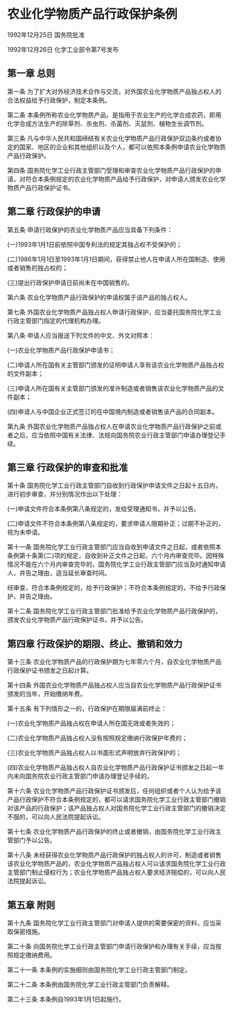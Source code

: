 # 农业化学物质产品行政保护条例

1992年12月25日 国务院批准　

1992年12月26日 化学工业部令第7号发布　



## 第一章 总则

第一条 为了扩大对外经济技术合作与交流，对外国农业化学物质产品独占权人的合法权益给予行政保护，制定本条例。

第二条 本条例所称农业化学物质产品，是指用于农业生产的化学合成农药，即用化学合成方法生产的除草剂、杀虫剂、杀菌剂、灭鼠剂、植物生长调节剂。

第三条 凡与中华人民共和国缔结有关农业化学物质产品行政保护双边条约或者协定的国家、地区的企业和其他组织以及个人，都可以依照本条例申请农业化学物质产品行政保护。

第四条 国务院化学工业行政主管部门受理和审查农业化学物质产品行政保护的申请，对符合本条例规定的农业化学物质产品给予行政保护，对申请人颁发农业化学物质产品行政保护证书。

## 第二章 行政保护的申请

第五条 申请行政保护的农业化学物质产品应当具备下列条件：

(一)1993年1月1日前依照中国专利法的规定其独占权不受保护的；

(二)1986年1月1日至1993年1月1日期间，获得禁止他人在申请人所在国制造、使用或者销售的独占权的；

(三)提出行政保护申请日前尚未在中国销售的。

第六条 农业化学物质产品行政保护的申请权属于该产品的独占权人。

第七条 外国农业化学物质产品独占权人申请行政保护，应当委托国务院化学工业行政主管部门指定的代理机构办理。

第八条 申请人应当报送下列文件的中文、外文对照本：

(一)农业化学物质产品行政保护申请书；

(二)申请人所在国有关主管部门颁发的证明申请人享有该农业化学物质产品独占权的文件副本；

(三)申请人所在国有关主管部门颁发的准许制造或者销售该农业化学物质产品的文件副本；

(四)申请人与中国企业正式签订的在中国境内制造或者销售该产品的合同副本。

第九条 外国农业化学物质产品独占权人在申请农业化学物质产品行政保护之前或者之后，应当依照中国有关法律、法规向国务院农业行政主管部门申请办理登记手续。

## 第三章 行政保护的审查和批准

第十条 国务院化学工业行政主管部门自收到行政保护申请文件之日起十五日内，进行初步审查，并分别情况作出以下处理：

(一)申请文件符合本条例第八条规定的，发给受理通知书，并予以公告。

(二)申请文件不符合本条例第八条规定的，要求申请人限期补正；过期不补正的，视为未申请。

第十一条 国务院化学工业行政主管部门应当自收到申请文件之日起，或者依照本条例第十条第(二)项的规定，自收到补正文件之日起，六个月内审查完毕。因特殊情况不能在六个月内审查完毕的，国务院化学工业行政主管部门应当及时通知申请人，并告之理由，适当延长审查时间。

经审查，符合本条例规定的，给予行政保护；不符合本条例规定的，不给予行政保护，并告之理由。

第十二条 国务院化学工业行政主管部门批准给予农业化学物质产品行政保护的，颁发农业化学物质产品行政保护证书，并予以公告。

## 第四章 行政保护的期限、终止、撤销和效力

第十三条 农业化学物质产品的行政保护期为七年零六个月，自农业化学物质产品行政保护证书颁发之日起计算。

第十四条 外国农业化学物质产品独占权人应当自农业化学物质产品行政保护证书颁发的当年，开始缴纳年费。

第十五条 有下列情形之一的，行政保护在期限届满前终止：

(一)农业化学物质产品独占权在申请人所在国无效或者失效的；

(二)农业化学物质产品独占权人没有按照规定缴纳行政保护年费的；

(三)农业化学物质产品独占权人以书面形式声明放弃行政保护的；

(四)农业化学物质产品独占权人自农业化学物质产品行政保护证书颁发之日起一年内未向国务院农业行政主管部门申请办理登记手续的。

第十六条 农业化学物质产品行政保护证书颁发后，任何组织或者个人认为给予该产品行政保护不符合本条例规定的，都可以请求国务院化学工业行政主管部门撤销对该产品的行政保护；该产品独占权人对国务院化学工业行政主管部门的撤销决定不服的，可以向人民法院提起诉讼。

第十七条 农业化学物质产品行政保护的终止或者撤销，由国务院化学工业行政主管部门予以公告。

第十八条 未经获得农业化学物质产品行政保护的独占权人的许可，制造或者销售该农业化学物质产品的，农业化学物质产品独占权人可以请求国务院化学工业行政主管部门制止侵权行为；农业化学物质产品独占权人要求经济赔偿的，可以向人民法院提起诉讼。

## 第五章 附则

第十九条 国务院化学工业行政主管部门对申请人提供的需要保密的资料，应当采取保密措施。

第二十条 向国务院化学工业行政主管部门申请行政保护和办理有关手续，应当按照规定缴纳费用。

第二十一条 本条例的实施细则由国务院化学工业行政主管部门制定。

第二十二条 本条例由国务院化学工业行政主管部门负责解释。

第二十三条 本条例自1993年1月1日起施行。